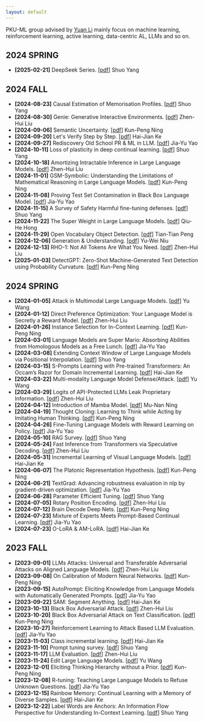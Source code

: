 ```yaml
---
layout: default
---
```

PKU-ML group advised by [Yuan Li](https://yuanli2333.github.io/) mainly focus on machine learning, reinforcement learning, active learning, data-centric AL, LLMs and so on.
## 2024 SPRING
- **[2025-02-21]** DeepSeek Series. [[pdf](./ppt/20250221-Deepseek.pdf)] Shuo Yang

## 2024 FALL
- **[2024-08-23]** Causal Estimation of Memorisation Profiles. [[pdf](./ppt/20240823-Causal%20Estimation%20of%20Memorisation%20Profiles.pdf)] Shuo Yang
- **[2024-08-30]** Genie: Generative Interactive Environments. [[pdf](./ppt/20240830-Genie.pdf)] Zhen-Hui Liu
- **[2024-09-06]** Semantic Uncertainty. [[pdf](./ppt/20240906_Semantic%20Uncertainty.pdf)] Kun-Peng Ning
- **[2024-09-20]** Let's Verify Step by Step. [[pdf](./ppt/20240920-Let’s%20Verify%20Step%20by%20Step.pptx)] Hai-Jian Ke
- **[2024-09-27]** Rediscovery Old School PR & ML in LLM. [[pdf](./ppt/20240927-Rediscover.pdf)] Jia-Yu Yao
- **[2024-10-11]** Loss of plasticity in deep continual learning. [[pdf](./ppt/20241011-Loss%20of%20plasticity.pdf)] Shuo Yang
- **[2024-10-18]** Amortizing Intractable Inference in Large Language Models. [[pdf](./ppt/20241018-IntractableGen.pdf)] Zhen-Hui Liu
- **[2024-11-01]** GSM-Symbolic: Understanding the Limitations of Mathematical Reasoning in Large Language Models. [[pdf](./ppt/20241101-GSM-Sym.pdf)] Kun-Peng Ning
- **[2024-11-08]** Proving Test Set Contamination in Black Box Language Model. [[pdf](./ppt/20241108-Test%20Set%20Contamination.pdf)] Jia-Yu Yao
- **[2024-11-15]** A Survey of Safety Harmful fine-tuning defenses. [[pdf](./ppt/20241115-A%20Survey%20of%20%20Safety%20Harmful%20fine-tuning%20defenses%20.pdf)] Shuo Yang
- **[2024-11-22]** The Super Weight in Large Language Models. [[pdf](./ppt/20241122-Super%20Weight.pdf)] Qiu-He Hong
- **[2024-11-29]** Open Vocabulary Object Detection. [[pdf](./ppt/20241129-open-vocabulary%20obejct%20detection.pdf)] Tian-Tian Peng
- **[2024-12-06]** Generation & Understanding. [[pdf](./ppt/20241206-align_pkuml.pdf)] Yu-Wei Niu
- **[2024-12-13]** RHO-1: Not All Tokens Are What You Need. [[pdf](./ppt/20241217-Rho1.pdf)] Zhen-Hui Liu
- **[2025-01-03]** DetectGPT: Zero-Shot Machine-Generated Text Detection using Probability Curvature. [[pdf](./ppt/20250103-DetectGPT-ppt.pdf)] Kun-Peng Ning

## 2024 SPRING
- **[2024-01-05]** Attack in Multimodal Large Language Models. [[pdf](./ppt/20240105-VLM%20attack-yuwang.pdf)] Yu Wang
- **[2024-01-12]** Direct Preference Optimization: Your Language Model is Secretly a Reward Model. [[pdf](./ppt/20240112-DPO.pdf)] Zhen-Hui Liu
- **[2024-01-26]** Instance Selection for In-Context Learning. [[pdf](./ppt/20240126-instance-selection.pdf)] Kun-Peng Ning
- **[2024-03-01]** Language Models are Super Mario: Absorbing Abilities from Homologous Models as a Free Lunch. [[pdf](./ppt/20240301-Sparse_LM.pdf)] Jia-Yu Yao
- **[2024-03-08]** Extending Context Window of Large Language Models via Positional Interpolation. [[pdf](./ppt/20240310-Extending%20Context%20Window%20of%20Large%20Language%20Models%20via%20Positional%20Interpolation.pdf)] Shuo Yang
- **[2024-03-15]** S-Prompts Learning with Pre-trained Transformers: An Occam’s Razor for Domain Incremental Learning. [[pdf](./ppt/20240315-sprompt.pdf)] Hai-Jian Ke
- **[2024-03-22]** Multi-modality Language Model Defense/Attack. [[pdf](./ppt/20240322-wangyu.pdf)] Yu Wang
- **[2024-03-29]** Logits of API-Protected LLMs Leak Proprietary Information. [[pdf](./ppt/20240329-LogitsStolen.pdf)] Zhen-Hui Liu
- **[2024-04-12]** Introduction of Mamba Model. [[pdf](./ppt/20240410-Mamba.pdf)] Mu-Nan Ning
- **[2024-04-19]** Thought Cloning: Learning to Think while Acting by Imitating Human Thinking. [[pdf](./ppt/20240419-thought-cloning.pdf)] Kun-Peng Ning
- **[2024-04-26]** Fine-Tuning Language Models with Reward Learning on Policy. [[pdf](./ppt/20240426-On-Policy-Tuning.pdf)] Jia-Yu Yao
- **[2024-05-10]** RAG Survey. [[pdf](./ppt/20240510-Retrieval-Augmented%20Generation%20for%20Large%20Language%20Models%20A%20Survey.pdf)] Shuo Yang
- **[2024-05-24]** Fast Inference from Transformers via Speculative Decoding. [[pdf](./ppt/20240524-SpeculativeDecoding.pdf)] Zhen-Hui Liu
- **[2024-05-31]** Incremental Learning of Visual Language Models. [[pdf](./ppt/20240531-VLCIL.pdf)] Hai-Jian Ke
- **[2024-06-07]** The Platonic Representation Hypothesis. [[pdf](./ppt/20240607-The%20Platonic%20Representation%20Hypothesis.pdf)] Kun-Peng Ning
- **[2024-06-21]** TextGrad: Advancing robustness evaluation in nlp by gradient-driven optimization. [[pdf](./ppt/20240621-TextGrad.pdf)] Jia-Yu Yao
- **[2024-06-28]** Parameter Efficient Tuning. [[pdf](./ppt/20240628-Parameter%20Effecient%20Tuning.pdf)] Shuo Yang
- **[2024-07-05]** Rotary Position Encoding. [[pdf](./ppt/20240712-braindecode.pdf)] Zhen-Hui Liu
- **[2024-07-12]** Brain Decode Deep Nets. [[pdf](./ppt/20240712-braindecode.pdf)] Kun-Peng Ning
- **[2024-07-23]** Mixture of Experts Meets Prompt-Based Continual Learning. [[pdf](./ppt/20240719-NoRGa.pdf)] Jia-Yu Yao
- **[2024-07-23]** O-LoRA & AM-LoRA. [[pdf](./ppt/20240723-kkkk.pdf)] Hai-Jian Ke

## 2023 FALL
- **[2023-09-01]** LLMs Attacks: Universal and Transferable Adversarial Attacks on Aligned Language Models. [[pdf](./ppt/20230901-LLMs-Attacker.pdf)] Zhen-Hui Liu
- **[2023-09-08]** On Calibration of Modern Neural Networks. [[pdf](./ppt/20230908_Model%20Calibration.pdf)] Kun-Peng Ning
- **[2023-09-15]** AutoPrompt: Eliciting Knowledge from Language Models with Automatically Generated Prompts. [[pdf](./ppt/20230915-AutoPrompt.pdf)] Jia-Yu Yao
- **[2023-09-22]** SAM: Segment Anything. [[pdf](./ppt/20230922-SAM.pdf)] Hai-Jian Ke
- **[2023-10-13]** Black Box Adversarial Attack. [[pdf](./ppt/20231013-blackbox.pdf)] Zhen-Hui Liu
- **[2023-10-20]** Black Box Adversarial Attack on Text Classification. [[pdf](./ppt/20231020-BlackBoxAdversarialAttacksonText.pdf)] Kun-Peng Ning
- **[2023-10-27]** Reinforcement Learning to Attack Based LLM Evaluation. [[pdf](./ppt/20231027-Reinforcement%20Learning%20%20to%20Attack%20Based%20LLM%20Evaluation.pdf)] Jia-Yu Yao
- **[2023-11-03]** Class incremental learning. [[pdf](./ppt/20231105-class_incremental_learning.pdf)] Hai-Jian Ke
- **[2023-11-10]** Prompt tuning survey. [[pdf](./ppt/20231110-prompt_tuning_survey.pdf)] Shuo Yang
- **[2023-11-17]** LLM Evaluation. [[pdf](./ppt/20231117-llm_evaluation.pdf)] Zhen-Hui Liu
- **[2023-11-24]** Edit Large Language Models. [[pdf](./ppt/20231124-Edit_Large_language_model.pdf)] Yu Wang
- **[2023-12-01]** Eliciting Thinking Hierarchy without a Prior. [[pdf](./ppt/20231201-thinking_herarchy.pdf)] Kun-Peng Ning
- **[2023-12-08]** R-tuning: Teaching Large Language Models to Refuse Unknown Questions. [[pdf](./ppt/20231208-R-Tuning.pdf)] Jia-Yu Yao
- **[2023-12-15]** Rainbow Memory: Continual Learning with a Memory of Diverse Samples. [[pdf](./ppt/20231215-Rainbow.pdf)] Hai-Jian Ke
- **[2023-12-22]** Label Words are Anchors: An Information Flow Perspective for Understanding In-Context Learning. [[pdf](./ppt/20231222-Label-Words-are-Anchors.pdf)] Shuo Yang
